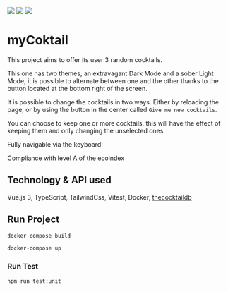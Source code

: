 ![](https://img.shields.io/badge/Vue.js-35495E?style=for-the-badge&logo=vue.js&logoColor=4FC08D) ![](https://img.shields.io/badge/TypeScript-007ACC?style=for-the-badge&logo=typescript&logoColor=white) ![](https://img.shields.io/badge/Tailwind_CSS-38B2AC?style=for-the-badge&logo=tailwind-css&logoColor=white)

# myCoktail
This project aims to offer its user 3 random cocktails.


This one has two themes, an extravagant Dark Mode and a sober Light Mode, it is possible to alternate between one and the other thanks to the button located at the bottom right of the screen.


It is possible to change the cocktails in two ways. Either by reloading the page, or by using the button in the center called `Give me new cocktails`.


You can choose to keep one or more cocktails, this will have the effect of keeping them and only changing the unselected ones.


Fully navigable via the keyboard

Compliance with level A of the ecoindex

## Technology & API used 
Vue.js 3, TypeScript, TailwindCss, Vitest, Docker, [thecocktaildb](https://www.thecocktaildb.com/)

## Run Project

```sh
docker-compose build
```

```sh
docker-compose up
```

### Run Test

```sh
npm run test:unit
```

